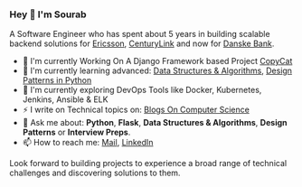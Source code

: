 ### Hey 👋 I'm Sourab

A Software Engineer who has spent about 5 years in building scalable backend solutions for [Ericsson](https://www.ericsson.com/en), [CenturyLink](https://www.centurylink.com/) and now for [Danske Bank](https://danskebank.com/).


- 🔭 I'm currently Working On A Django Framework based Project [CopyCat](https://github.com/sharmasourab93/CopyCat)
- 🌱 I'm currently learning advanced: [Data Structures & Algorithms](https://github.com/sharmasourab93/CodeDaily), [Design Patterns in Python](https://github.com/sharmasourab93/PythonDesignPatterns) 
- 🌱 I'm currently exploring DevOps Tools like Docker, Kubernetes, Jenkins, Ansible & ELK
-  ⚡  I write on Technical topics on: [Blogs On Computer Science](https://sharmasourab93.blogspot.com/)
- 💬 Ask me about: **Python**, **Flask**, **Data Structures & Algorithms**, **Design Patterns** or **Interview Preps**.
- 📫 How to reach me: [Mail](mailto:sharmasourab93@gmail.com?Subject=Hey!Sourab), [LinkedIn](https://www.linkedin.com/in/sourab-s-11998768/)

Look forward to building projects to experience a broad range of technical challenges and discovering solutions to them.
<!--
**sharmasourab93/sharmasourab93** is a ✨ _special_ ✨ repository because its `README.md` (this file) appears on your GitHub profile.

Here are some ideas to get you started:

- 🔭 I’m currently working on ...
- 🌱 I’m currently learning ...
- 👯 I’m looking to collaborate on ...
- 🤔 I’m looking for help with ...
- 💬 Ask me about ...
- 📫 How to reach me: ...
- 😄 Pronouns: ...
- ⚡ Fun fact: ...
-->
